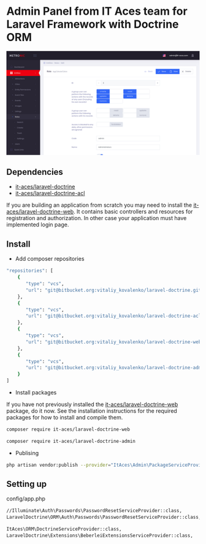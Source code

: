 # Admin Panel from IT Aces team for Laravel Framework with Doctrine ORM

![Screenshot](Screenshot.png)

## Dependencies

 * [it-aces/laravel-doctrine](https://bitbucket.org/vitaliy_kovalenko/laravel-doctrine/src/master/)
 * [it-aces/laravel-doctrine-acl](https://bitbucket.org/vitaliy_kovalenko/laravel-doctrine-acl/src/master/)

If you are building an application from scratch you may need to install the [it-aces/laravel-doctrine-web](https://bitbucket.org/vitaliy_kovalenko/laravel-doctrine-web/src/master/). It contains basic controllers and resources for registration and authorization. In other case your application must have implemented login page.

## Install

* Add composer repositories

```BASH
"repositories": [
	{
       "type": "vcs",
       "url": "git@bitbucket.org:vitaliy_kovalenko/laravel-doctrine.git"
    },
    {
       "type": "vcs",
       "url": "git@bitbucket.org:vitaliy_kovalenko/laravel-doctrine-acl.git"
    },
    {
       "type": "vcs",
       "url": "git@bitbucket.org:vitaliy_kovalenko/laravel-doctrine-web.git"
    },
    {
       "type": "vcs",
       "url": "git@bitbucket.org:vitaliy_kovalenko/laravel-doctrine-admin.git"
    }
]
```

* Install packages

If you have not previously installed the [it-aces/laravel-doctrine-web](https://bitbucket.org/vitaliy_kovalenko/laravel-doctrine-web/src/master/) package, do it now. See the installation instructions for the required packages for how to install and compile them.

```BASH
composer require it-aces/laravel-doctrine-web
```

```BASH
composer require it-aces/laravel-doctrine-admin
```

* Publising

```BASH
php artisan vendor:publish --provider="ItAces\Admin\PackageServiceProvider"
```

## Setting up

config/app.php

```BASH
//Illuminate\Auth\Passwords\PasswordResetServiceProvider::class,
LaravelDoctrine\ORM\Auth\Passwords\PasswordResetServiceProvider::class,
```

```BASH
ItAces\ORM\DoctrineServiceProvider::class,
LaravelDoctrine\Extensions\BeberleiExtensionsServiceProvider::class,
```


